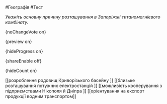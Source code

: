 #Географія #Тест

*Укажіть основну причину розташування в Запоріжжі титаномагнієвого комбінату.*

{noChangeVote on}

{preview on}

{hideProgress on}

{shareEnable off}

{hideCount on}

[[розроблення родовищ Криворізького басейну ]]
[[близьке розташування потужних електростанцій ]]
[[можливість кооперування з підприємствами Нікополя й Дніпра ]]
[[орієнтування на експорт продукції водним транспортом]]

